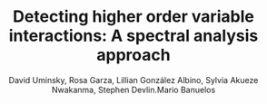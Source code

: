 ---
paperId: 11
author: David Uminsky, Rosa Garza, Lillian González Albino, Sylvia Akueze Nwakanma, Stephen Devlin.Mario Banuelos
publicationauthor: Uminsky, D. et al.
title: "Detecting higher order variable interactions: A spectral analysis approach"
pdf: Oral_David_Uminsky.pdf
slide: Slide_David_Uminsky.pdf
poster: --
alt: --
type: Oral & Poster
topic: Machine Learning Methods
link: --
conference: neurips
year: 2018
tags: neurips-2018-op
location: Montreal, Canada
---